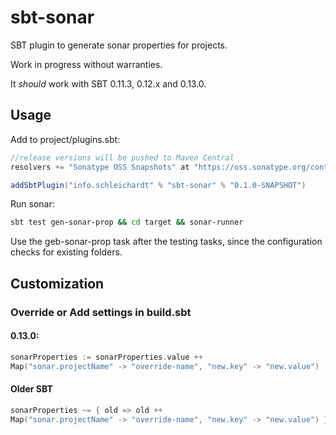 sbt-sonar
=========

SBT plugin to generate sonar properties for projects.

Work in progress without warranties.

It _should_ work with SBT 0.11.3, 0.12.x and 0.13.0.

## Usage

Add to project/plugins.sbt:

```scala
//release versions will be pushed to Maven Central
resolvers += "Sonatype OSS Snapshots" at "https://oss.sonatype.org/content/repositories/snapshots"

addSbtPlugin("info.schleichardt" % "sbt-sonar" % "0.1.0-SNAPSHOT")
```

Run sonar: 

```bash
sbt test gen-sonar-prop && cd target && sonar-runner
```

Use the geb-sonar-prop task after the testing tasks, since the configuration checks for existing folders.

## Customization

### Override or Add settings in build.sbt

#### 0.13.0:

```scala
sonarProperties := sonarProperties.value ++ 
Map("sonar.projectName" -> "override-name", "new.key" -> "new.value")
```

#### Older SBT

```scala 
sonarProperties ~= { old => old ++ 
Map("sonar.projectName" -> "override-name", "new.key" -> "new.value") }
```



